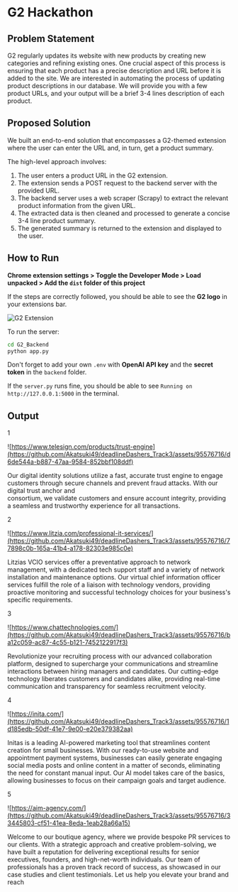 # G2 Hackathon

## Problem Statement

G2 regularly updates its website with new products by creating new categories and refining existing ones. One crucial aspect of this process is ensuring that each product has a precise description and URL before it is added to the site. We are interested in automating the process of updating product descriptions in our database. We will provide you with a few product URLs, and your output will be a brief 3-4 lines description of each product.

## Proposed Solution

We built an end-to-end solution that encompasses a G2-themed extension where the user can enter the URL and, in turn, get a product summary.

The high-level approach involves:

1. The user enters a product URL in the G2 extension.
2. The extension sends a POST request to the backend server with the provided URL.
3. The backend server uses a web scraper (Scrapy) to extract the relevant product information from the given URL.
4. The extracted data is then cleaned and processed to generate a concise 3-4 line product summary.
5. The generated summary is returned to the extension and displayed to the user.

## How to Run

**Chrome extension settings > Toggle the Developer Mode > Load unpacked > Add the `dist` folder of this project**

If the steps are correctly followed, you should be able to see the **G2 logo** in your extensions bar.

![G2 Extension](https://github.com/Akatsuki49/deadlineDashers_Track3/assets/110471762/91d9a563-6873-4e7e-9e5d-c85c5e88a09d)

To run the server:

```bash
cd G2_Backend
python app.py
```

Don't forget to add your own `.env` with **OpenAI API key** and the **secret token** in the `backend` folder.

If the `server.py` runs fine, you should be able to see `Running on http://127.0.0.1:5000` in the terminal.

## Output
  1
  
  ![https://www.telesign.com/products/trust-engine](https://github.com/Akatsuki49/deadlineDashers_Track3/assets/95576716/d6de544a-b887-47aa-9584-852bbf108ddf)

  Our digital identity solutions utilize a fast, accurate trust engine to engage customers through secure channels and prevent fraud attacks. With our digital trust anchor and       
  consortium, we validate customers and ensure account integrity, providing a seamless and trustworthy experience for all transactions.

  2
  
  ![https://www.litzia.com/professional-it-services/](https://github.com/Akatsuki49/deadlineDashers_Track3/assets/95576716/77898c0b-165a-41b4-a178-82303e985c0e)
  
  Litzias VCIO services offer a preventative approach to network management, with a dedicated tech support staff and a variety of network installation and maintenance options. Our 
  virtual chief information officer services fulfill the role of a liaison with technology vendors, providing proactive monitoring and successful technology choices for your 
  business's specific requirements.

  3   
  
  ![https://www.chattechnologies.com/](https://github.com/Akatsuki49/deadlineDashers_Track3/assets/95576716/ba12c059-ac87-4c55-b121-7452122917f3)
  
  Revolutionize your recruiting process with our advanced collaboration platform, designed to supercharge your communications and streamline interactions between hiring managers and 
  candidates. Our cutting-edge technology liberates customers and candidates alike, providing real-time communication and transparency for seamless recruitment velocity.

  4
  
  ![https://inita.com/](https://github.com/Akatsuki49/deadlineDashers_Track3/assets/95576716/1d185edb-50df-41e7-9e00-e20e379382aa)
  
  Initas is a leading AI-powered marketing tool that streamlines content creation for small businesses. With our ready-to-use website and appointment payment systems, businesses can 
  easily generate engaging social media posts and online content in a matter of seconds, eliminating the need for constant manual input. Our AI model takes care of the basics, 
  allowing businesses to focus on their campaign goals and target audience.

  5 
  
  ![https://aim-agency.com/](https://github.com/Akatsuki49/deadlineDashers_Track3/assets/95576716/33445803-cf51-41ea-8eda-1eab28a66a15)
  
  Welcome to our boutique agency, where we provide bespoke PR services to our clients. With a strategic approach and creative problem-solving, we have built a reputation for 
  delivering exceptional results for senior executives, founders, and high-net-worth individuals. Our team of professionals has a proven track record of success, as showcased in our 
  case studies and client testimonials. Let us help you elevate your brand and reach
